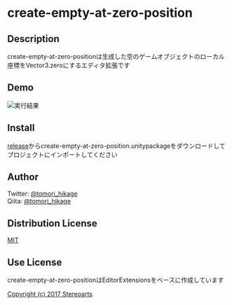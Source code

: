 # create-empty-at-zero-position

## Description

create-empty-at-zero-positionは生成した空のゲームオブジェクトのローカル座標をVector3.zeroにするエディタ拡張です

## Demo

![実行結果](https://github.com/tomoriaki/create-empty-at-zero-position/blob/readme_images/Images/ss1.gif)

## Install

[release](https://github.com/tomoriaki/create-empty-at-zero-position/releases)からcreate-empty-at-zero-position.unitypackageをダウンロードしてプロジェクトにインポートしてください

## Author

Twitter: [@tomori_hikage](https://twitter.com/tomori_hikage)  
Qiita: [@tomori_hikage](https://qiita.com/tomori_hikage)

## Distribution License

[MIT](https://github.com/tomori-hikage/create-empty-at-zero-position/blob/master/LICENSE)

## Use License

create-empty-at-zero-positionはEditorExtensionsをベースに作成しています

[Copyright (c) 2017 Stereoarts](https://github.com/Stereoarts/EditorExtensions)
